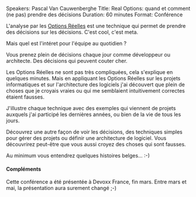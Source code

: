 Speakers: Pascal Van Cauwenberghe
Title: Real Options: quand et comment (ne pas) prendre des décisions
Duration: 60 minutes
Format: Conférence

L'analyse par les [Options Réelles][] est une technique qui permet de prendre des décisions sur les décisions. C'est cool, c'est meta.

Mais quel est l'intéret pour l'équipe au quotidien ?

Vous prenez plein de décisions chaque jour comme développeur ou architecte.
Des décisions qui peuvent couter cher.

Les Options Réelles ne sont pas très compliquées, cela s'explique en quelques minutes.
Mais en appliquant les Options Réelles sur les projets informatiques et sur l'architecture des logiciels j'ai découvert que plein de choses que je croyais vraies ou qui me semblaient intuitivement correctes étaient fausses.

J'illustre chaque technique avec des exemples qui viennent de projets auxquels j'ai participé les dernières années, ou bien de la vie de tous les jours.

Découvrez une autre façon de voir les décisions, des techniques simples pour gérer des projets ou définir une architecture de logiciel.
Vous découvrirez peut-être que vous aussi croyez des choses qui sont fausses.

Au minimum vous entendrez quelques histoires belges... :-)

#### Compléments
Cette conférence a été présentée à Devoxx France, fin mars. Entre mars et mai, la présentation aura surement changé ;-)

[Options Réelles]: http://fr.wikipedia.org/wiki/Analyse_par_les_options_r%C3%A9elles
